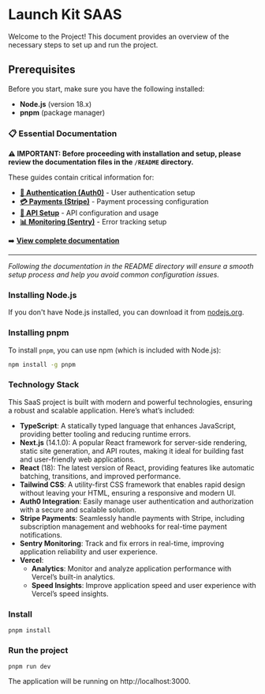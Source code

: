 # Launch Kit SAAS

Welcome to the Project! This document provides an overview of the necessary steps to set up and run the project.

## Prerequisites

Before you start, make sure you have the following installed:

- **Node.js** (version 18.x)
- **pnpm** (package manager)

### 📋 Essential Documentation

**⚠️ IMPORTANT: Before proceeding with installation and setup, please review the documentation files in the `/README` directory.**

These guides contain critical information for:
- **[🔐 Authentication (Auth0)](./README/AUTH0.README.MD)** - User authentication setup
- **[💳 Payments (Stripe)](./README/STRIPE.README.md)** - Payment processing configuration
- **[📡 API Setup](./README/API.README.MD)** - API configuration and usage
- **[📊 Monitoring (Sentry)](./README/SENTRY.README.md)** - Error tracking setup

➡️ **[View complete documentation](./README/)**

---

*Following the documentation in the README directory will ensure a smooth setup process and help you avoid common configuration issues.*


### Installing Node.js

If you don't have Node.js installed, you can download it from [nodejs.org](https://nodejs.org/).

### Installing pnpm

To install `pnpm`, you can use npm (which is included with Node.js):

```bash
npm install -g pnpm
```

### Technology Stack

This SaaS project is built with modern and powerful technologies, ensuring a robust and scalable application. Here’s what’s included:

- **TypeScript**: A statically typed language that enhances JavaScript, providing better tooling and reducing runtime errors.
- **Next.js** (14.1.0): A popular React framework for server-side rendering, static site generation, and API routes, making it ideal for building fast and user-friendly web applications.
- **React** (18): The latest version of React, providing features like automatic batching, transitions, and improved performance.
- **Tailwind CSS**: A utility-first CSS framework that enables rapid design without leaving your HTML, ensuring a responsive and modern UI.
- **Auth0 Integration**: Easily manage user authentication and authorization with a secure and scalable solution.
- **Stripe Payments**: Seamlessly handle payments with Stripe, including subscription management and webhooks for real-time payment notifications.
- **Sentry Monitoring**: Track and fix errors in real-time, improving application reliability and user experience.
- **Vercel**:
  - **Analytics**: Monitor and analyze application performance with Vercel’s built-in analytics.
  - **Speed Insights**: Improve application speed and user experience with Vercel’s speed insights.


### Install
```
pnpm install
```


### Run the project
```
pnpm run dev
```

The application will be running on http://localhost:3000.
